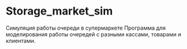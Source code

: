 # Storage_market_sim
Симуляция работы очереди в супермаркете Программа для моделирования работы очередей с разными кассами, товарами и клиентами.
